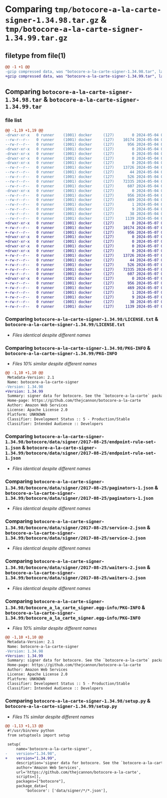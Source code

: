 # Comparing `tmp/botocore-a-la-carte-signer-1.34.98.tar.gz` & `tmp/botocore-a-la-carte-signer-1.34.99.tar.gz`

## filetype from file(1)

```diff
@@ -1 +1 @@
-gzip compressed data, was "botocore-a-la-carte-signer-1.34.98.tar", last modified: Sat May  4 01:01:47 2024, max compression
+gzip compressed data, was "botocore-a-la-carte-signer-1.34.99.tar", last modified: Tue May  7 01:02:49 2024, max compression
```

## Comparing `botocore-a-la-carte-signer-1.34.98.tar` & `botocore-a-la-carte-signer-1.34.99.tar`

### file list

```diff
@@ -1,19 +1,19 @@
-drwxr-xr-x   0 runner    (1001) docker     (127)        0 2024-05-04 01:01:47.202319 botocore-a-la-carte-signer-1.34.98/
--rw-r--r--   0 runner    (1001) docker     (127)    10174 2024-05-04 01:01:46.000000 botocore-a-la-carte-signer-1.34.98/LICENSE.txt
--rw-r--r--   0 runner    (1001) docker     (127)      956 2024-05-04 01:01:47.202319 botocore-a-la-carte-signer-1.34.98/PKG-INFO
-drwxr-xr-x   0 runner    (1001) docker     (127)        0 2024-05-04 01:01:47.202319 botocore-a-la-carte-signer-1.34.98/botocore/
-drwxr-xr-x   0 runner    (1001) docker     (127)        0 2024-05-04 01:01:47.202319 botocore-a-la-carte-signer-1.34.98/botocore/data/
-drwxr-xr-x   0 runner    (1001) docker     (127)        0 2024-05-04 01:01:47.202319 botocore-a-la-carte-signer-1.34.98/botocore/data/signer/
-drwxr-xr-x   0 runner    (1001) docker     (127)        0 2024-05-04 01:01:47.202319 botocore-a-la-carte-signer-1.34.98/botocore/data/signer/2017-08-25/
--rw-r--r--   0 runner    (1001) docker     (127)    13726 2024-05-04 01:01:11.000000 botocore-a-la-carte-signer-1.34.98/botocore/data/signer/2017-08-25/endpoint-rule-set-1.json
--rw-r--r--   0 runner    (1001) docker     (127)       44 2024-05-04 01:01:11.000000 botocore-a-la-carte-signer-1.34.98/botocore/data/signer/2017-08-25/examples-1.json
--rw-r--r--   0 runner    (1001) docker     (127)      526 2024-05-04 01:01:11.000000 botocore-a-la-carte-signer-1.34.98/botocore/data/signer/2017-08-25/paginators-1.json
--rw-r--r--   0 runner    (1001) docker     (127)    72335 2024-05-04 01:01:11.000000 botocore-a-la-carte-signer-1.34.98/botocore/data/signer/2017-08-25/service-2.json
--rw-r--r--   0 runner    (1001) docker     (127)      607 2024-05-04 01:01:11.000000 botocore-a-la-carte-signer-1.34.98/botocore/data/signer/2017-08-25/waiters-2.json
-drwxr-xr-x   0 runner    (1001) docker     (127)        0 2024-05-04 01:01:47.202319 botocore-a-la-carte-signer-1.34.98/botocore_a_la_carte_signer.egg-info/
--rw-r--r--   0 runner    (1001) docker     (127)      956 2024-05-04 01:01:47.000000 botocore-a-la-carte-signer-1.34.98/botocore_a_la_carte_signer.egg-info/PKG-INFO
--rw-r--r--   0 runner    (1001) docker     (127)      469 2024-05-04 01:01:47.000000 botocore-a-la-carte-signer-1.34.98/botocore_a_la_carte_signer.egg-info/SOURCES.txt
--rw-r--r--   0 runner    (1001) docker     (127)        1 2024-05-04 01:01:47.000000 botocore-a-la-carte-signer-1.34.98/botocore_a_la_carte_signer.egg-info/dependency_links.txt
--rw-r--r--   0 runner    (1001) docker     (127)        9 2024-05-04 01:01:47.000000 botocore-a-la-carte-signer-1.34.98/botocore_a_la_carte_signer.egg-info/top_level.txt
--rw-r--r--   0 runner    (1001) docker     (127)       38 2024-05-04 01:01:47.202319 botocore-a-la-carte-signer-1.34.98/setup.cfg
--rw-r--r--   0 runner    (1001) docker     (127)     1139 2024-05-04 01:01:46.000000 botocore-a-la-carte-signer-1.34.98/setup.py
+drwxr-xr-x   0 runner    (1001) docker     (127)        0 2024-05-07 01:02:49.644086 botocore-a-la-carte-signer-1.34.99/
+-rw-r--r--   0 runner    (1001) docker     (127)    10174 2024-05-07 01:02:49.000000 botocore-a-la-carte-signer-1.34.99/LICENSE.txt
+-rw-r--r--   0 runner    (1001) docker     (127)      956 2024-05-07 01:02:49.644086 botocore-a-la-carte-signer-1.34.99/PKG-INFO
+drwxr-xr-x   0 runner    (1001) docker     (127)        0 2024-05-07 01:02:49.640086 botocore-a-la-carte-signer-1.34.99/botocore/
+drwxr-xr-x   0 runner    (1001) docker     (127)        0 2024-05-07 01:02:49.640086 botocore-a-la-carte-signer-1.34.99/botocore/data/
+drwxr-xr-x   0 runner    (1001) docker     (127)        0 2024-05-07 01:02:49.640086 botocore-a-la-carte-signer-1.34.99/botocore/data/signer/
+drwxr-xr-x   0 runner    (1001) docker     (127)        0 2024-05-07 01:02:49.644086 botocore-a-la-carte-signer-1.34.99/botocore/data/signer/2017-08-25/
+-rw-r--r--   0 runner    (1001) docker     (127)    13726 2024-05-07 01:02:11.000000 botocore-a-la-carte-signer-1.34.99/botocore/data/signer/2017-08-25/endpoint-rule-set-1.json
+-rw-r--r--   0 runner    (1001) docker     (127)       44 2024-05-07 01:02:11.000000 botocore-a-la-carte-signer-1.34.99/botocore/data/signer/2017-08-25/examples-1.json
+-rw-r--r--   0 runner    (1001) docker     (127)      526 2024-05-07 01:02:11.000000 botocore-a-la-carte-signer-1.34.99/botocore/data/signer/2017-08-25/paginators-1.json
+-rw-r--r--   0 runner    (1001) docker     (127)    72335 2024-05-07 01:02:11.000000 botocore-a-la-carte-signer-1.34.99/botocore/data/signer/2017-08-25/service-2.json
+-rw-r--r--   0 runner    (1001) docker     (127)      607 2024-05-07 01:02:11.000000 botocore-a-la-carte-signer-1.34.99/botocore/data/signer/2017-08-25/waiters-2.json
+drwxr-xr-x   0 runner    (1001) docker     (127)        0 2024-05-07 01:02:49.644086 botocore-a-la-carte-signer-1.34.99/botocore_a_la_carte_signer.egg-info/
+-rw-r--r--   0 runner    (1001) docker     (127)      956 2024-05-07 01:02:49.000000 botocore-a-la-carte-signer-1.34.99/botocore_a_la_carte_signer.egg-info/PKG-INFO
+-rw-r--r--   0 runner    (1001) docker     (127)      469 2024-05-07 01:02:49.000000 botocore-a-la-carte-signer-1.34.99/botocore_a_la_carte_signer.egg-info/SOURCES.txt
+-rw-r--r--   0 runner    (1001) docker     (127)        1 2024-05-07 01:02:49.000000 botocore-a-la-carte-signer-1.34.99/botocore_a_la_carte_signer.egg-info/dependency_links.txt
+-rw-r--r--   0 runner    (1001) docker     (127)        9 2024-05-07 01:02:49.000000 botocore-a-la-carte-signer-1.34.99/botocore_a_la_carte_signer.egg-info/top_level.txt
+-rw-r--r--   0 runner    (1001) docker     (127)       38 2024-05-07 01:02:49.644086 botocore-a-la-carte-signer-1.34.99/setup.cfg
+-rw-r--r--   0 runner    (1001) docker     (127)     1139 2024-05-07 01:02:49.000000 botocore-a-la-carte-signer-1.34.99/setup.py
```

### Comparing `botocore-a-la-carte-signer-1.34.98/LICENSE.txt` & `botocore-a-la-carte-signer-1.34.99/LICENSE.txt`

 * *Files identical despite different names*

### Comparing `botocore-a-la-carte-signer-1.34.98/PKG-INFO` & `botocore-a-la-carte-signer-1.34.99/PKG-INFO`

 * *Files 10% similar despite different names*

```diff
@@ -1,10 +1,10 @@
 Metadata-Version: 2.1
 Name: botocore-a-la-carte-signer
-Version: 1.34.98
+Version: 1.34.99
 Summary: signer data for botocore. See the `botocore-a-la-carte` package for more info.
 Home-page: https://github.com/thejcannon/botocore-a-la-carte
 Author: Amazon Web Services
 License: Apache License 2.0
 Platform: UNKNOWN
 Classifier: Development Status :: 5 - Production/Stable
 Classifier: Intended Audience :: Developers
```

### Comparing `botocore-a-la-carte-signer-1.34.98/botocore/data/signer/2017-08-25/endpoint-rule-set-1.json` & `botocore-a-la-carte-signer-1.34.99/botocore/data/signer/2017-08-25/endpoint-rule-set-1.json`

 * *Files identical despite different names*

### Comparing `botocore-a-la-carte-signer-1.34.98/botocore/data/signer/2017-08-25/paginators-1.json` & `botocore-a-la-carte-signer-1.34.99/botocore/data/signer/2017-08-25/paginators-1.json`

 * *Files identical despite different names*

### Comparing `botocore-a-la-carte-signer-1.34.98/botocore/data/signer/2017-08-25/service-2.json` & `botocore-a-la-carte-signer-1.34.99/botocore/data/signer/2017-08-25/service-2.json`

 * *Files identical despite different names*

### Comparing `botocore-a-la-carte-signer-1.34.98/botocore/data/signer/2017-08-25/waiters-2.json` & `botocore-a-la-carte-signer-1.34.99/botocore/data/signer/2017-08-25/waiters-2.json`

 * *Files identical despite different names*

### Comparing `botocore-a-la-carte-signer-1.34.98/botocore_a_la_carte_signer.egg-info/PKG-INFO` & `botocore-a-la-carte-signer-1.34.99/botocore_a_la_carte_signer.egg-info/PKG-INFO`

 * *Files 10% similar despite different names*

```diff
@@ -1,10 +1,10 @@
 Metadata-Version: 2.1
 Name: botocore-a-la-carte-signer
-Version: 1.34.98
+Version: 1.34.99
 Summary: signer data for botocore. See the `botocore-a-la-carte` package for more info.
 Home-page: https://github.com/thejcannon/botocore-a-la-carte
 Author: Amazon Web Services
 License: Apache License 2.0
 Platform: UNKNOWN
 Classifier: Development Status :: 5 - Production/Stable
 Classifier: Intended Audience :: Developers
```

### Comparing `botocore-a-la-carte-signer-1.34.98/setup.py` & `botocore-a-la-carte-signer-1.34.99/setup.py`

 * *Files 1% similar despite different names*

```diff
@@ -1,13 +1,13 @@
 #!/usr/bin/env python
 from setuptools import setup
 
 setup(
     name='botocore-a-la-carte-signer',
-    version="1.34.98",
+    version="1.34.99",
     description='signer data for botocore. See the `botocore-a-la-carte` package for more info.',
     author='Amazon Web Services',
     url='https://github.com/thejcannon/botocore-a-la-carte',
     scripts=[],
     packages=["botocore"],
     package_data={
         'botocore': ['data/signer/*/*.json'],
```

